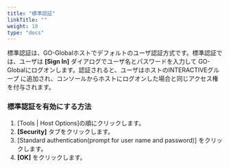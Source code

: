 ```yaml
---
title: "標準認証"
linkTitle: ""
weight: 10
type: "docs"
---
```


標準認証は、GO-Globalホストでデフォルトのユーザ認証方式です。標準認証では、ユーザは **[Sign In]** ダイアログでユーザ名とパスワードを入力して GO-Globalにログオンします。認証されると、ユーザはホストのINTERACTIVEグループ に追加され、コンソールからホストにログオンした場合と同じアクセス権を付与されます。

### 標準認証を有効にする方法

1. [Tools | Host Options]の順にクリックします。
2. **[Security]** タブをクリックします。
3. [Standard authentication(prompt for user name and password)] をクリックします。
4. **[OK]** をクリックします。
